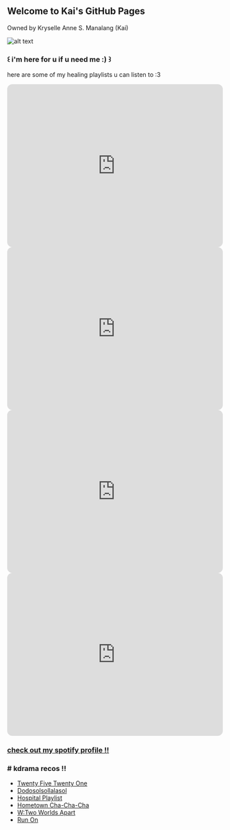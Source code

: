 ## Welcome to Kai's GitHub Pages

Owned by Kryselle Anne S. Manalang (Kai)

![alt text](https://i.pinimg.com/564x/f5/46/23/f54623e3552fefe2b56b0227f56e217f.jpg)

### **꒰ i'm here for u if u need me :) ꒱**

here are some of my healing playlists u can listen to :3
<iframe style="border-radius:12px" src="https://open.spotify.com/embed/playlist/37hFdYwU8vftmTFZFvPHjr?utm_source=generator&theme=0" width="100%" height="380" frameBorder="0" allowfullscreen="" allow="autoplay; clipboard-write; encrypted-media; fullscreen; picture-in-picture"></iframe>
<iframe style="border-radius:12px" src="https://open.spotify.com/embed/playlist/2XjQlADjaiX8ER1ePnJhpj?utm_source=generator" width="100%" height="380" frameBorder="0" allowfullscreen="" allow="autoplay; clipboard-write; encrypted-media; fullscreen; picture-in-picture"></iframe>
<iframe style="border-radius:12px" src="https://open.spotify.com/embed/playlist/1xsSj6wUSp4q3jJmJts1VF?utm_source=generator" width="100%" height="380" frameBorder="0" allowfullscreen="" allow="autoplay; clipboard-write; encrypted-media; fullscreen; picture-in-picture"></iframe>
<iframe style="border-radius:12px" src="https://open.spotify.com/embed/playlist/4tgFGPAQKfbYyu34q1GnvF?utm_source=generator" width="100%" height="380" frameBorder="0" allowfullscreen="" allow="autoplay; clipboard-write; encrypted-media; fullscreen; picture-in-picture"></iframe>

### [check out my spotify profile !!](https://open.spotify.com/user/cideqamefzucro4mmj874rjqj?si=0d973402952a43ee)

### # kdrama recos !!
- [Twenty Five Twenty One](https://www.netflix.com/us/title/81517168?s=i&trkid=13747225&vlang=en&clip=81580267)
- [Dodosolsollalasol](https://www.netflix.com/us/title/81276344?s=i&trkid=13747225&vlang=en&clip=81399871)
- [Hospital Playlist](https://www.netflix.com/us/title/81239224?s=i&trkid=13747225&vlang=en&clip=81406151)
- [Hometown Cha-Cha-Cha](https://www.netflix.com/us/title/81239224?s=i&trkid=13747225&vlang=en&clip=81406151)
- [W:Two Worlds Apart](https://www.netflix.com/us/title/81042230?s=i&trkid=13747225&vlang=en&clip=81054699)
- [Run On](https://www.netflix.com/us/title/81318872?s=i&trkid=13747225&vlang=en&clip=81394995)
